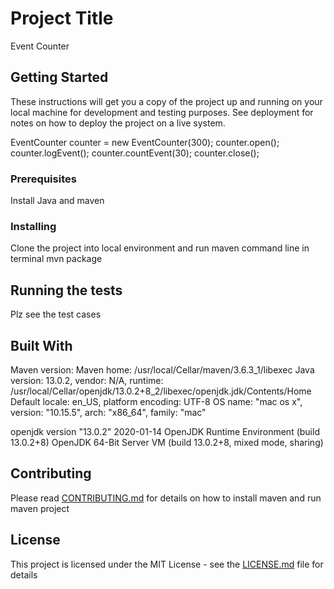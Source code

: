 # Project Title

Event Counter

## Getting Started

These instructions will get you a copy of the project up and running on your local machine for development and testing purposes. See deployment for notes on how to deploy the project on a live system.

<!-- for 30s window size-->
EventCounter counter = new EventCounter(300);
counter.open(); 
counter.logEvent(); 
counter.countEvent(30); 
counter.close(); 

### Prerequisites
Install Java and maven

### Installing
Clone the project into local environment and run maven command line in terminal mvn package

## Running the tests
Plz see the test cases

## Built With

Maven version:
Maven home: /usr/local/Cellar/maven/3.6.3_1/libexec
Java version: 13.0.2, vendor: N/A, runtime: /usr/local/Cellar/openjdk/13.0.2+8_2/libexec/openjdk.jdk/Contents/Home
Default locale: en_US, platform encoding: UTF-8
OS name: "mac os x", version: "10.15.5", arch: "x86_64", family: "mac"

openjdk version "13.0.2" 2020-01-14
OpenJDK Runtime Environment (build 13.0.2+8)
OpenJDK 64-Bit Server VM (build 13.0.2+8, mixed mode, sharing)

## Contributing

Please read [CONTRIBUTING.md](https://mkyong.com/maven/how-to-create-a-java-project-with-maven/) for details on how to install maven and run maven project

## License

This project is licensed under the MIT License - see the [LICENSE.md](LICENSE.md) file for details

